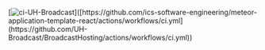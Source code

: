 [![ci-UH-Broadcast]([https://github.com/ics-software-engineering/meteor-application-template-react/actions/workflows/ci.yml/badge.svg](https://github.com/UH-Broadcast/BroadcastHosting/actions/workflows/ci.yml/badge.svg))]([https://github.com/ics-software-engineering/meteor-application-template-react/actions/workflows/ci.yml](https://github.com/UH-Broadcast/BroadcastHosting/actions/workflows/ci.yml))

